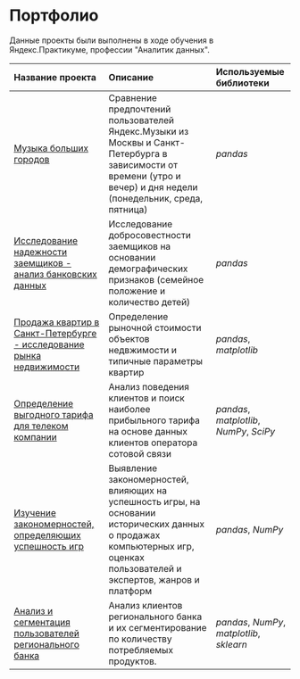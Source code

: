 # Портфолио

Данные проекты были выполнены в ходе обучения в Яндекс.Практикуме, профессии "Аналитик данных".

| Название проекта | Описание | Используемые библиотеки | 
| :---------------------- | :---------------------- | :---------------------- |
| [Музыка больших городов](big_cities_music) | Сравнение предпочтений пользователей Яндекс.Музыки из Москвы и Санкт-Петербурга в зависимости от времени (утро и вечер) и дня недели (понедельник, среда, пятница)| *pandas* |
| [Исследование надежности заемщиков - анализ банковских данных](_) | Исследование добросовестности заемщиков на основании демографических признаков (семейное положение и количество детей)| *pandas* |
| [Продажа квартир в Санкт-Петербурге - исследование рынка недвижимости](_) | Определение рыночной стоимости объектов недвжимости и типичные параметры квартир| *pandas*, *matplotlib* |
| [Определение выгодного тарифа для телеком компании](_) | Анализ поведения клиентов и поиск наиболее прибыльного тарифа на основе данных клиентов оператора сотовой связи | *pandas*, *matplotlib*, *NumPy*, *SciPy* |
| [Изучение закономерностей, определяющих успешность игр](_) | Выявление закономерностей, влияющих на успешность игры, на основании исторических данных  о продажах компьютерных игр, оценках пользователей и экспертов, жанров и платформ | *pandas*, *NumPy* |
| [Анализ и сегментация пользователей регионального банка](_) | Анализ клиентов регионального банка и их сегментирование по количеству потребляемых продуктов. | *pandas*, *NumPy*, *matplotlib*, *sklearn* |
